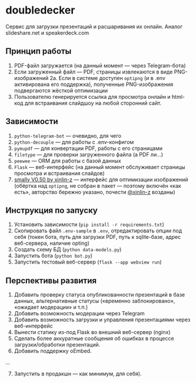 # doubledecker
Сервис для загрузки презентаций и расшаривания их онлайн.
Аналог slideshare.net и speakerdeck.com

## Принцип работы
1. PDF-файл загружается (на данный момент — через Telegram-бота)
2. Если загруженный файл — PDF, страницы извлекаются в виде PNG-изображений
2а. Если в системе доступен `optipng` (и в .env активирована его поддержка), полученные PNG-изображения подвергаются жёсткой оптимизации
3. Пользователю генерируется ссылка для просмотра онлайн и html-код для встраивания слайдшоу на любой сторонний сайт.

## Зависимости
1. `python-telegram-bot` — очевидно, для чего
2. `python-decouple` — для работы с .env-конфигом
3. `pymupdf` — для конвертации PDF, работы с его страницами
4. `filetype` — для проверки загруженного файла (а PDF ли…)
5. `peewee` — ORM для работы с базой данных
6. `Flask` — веб-интерфейс (на данный момент обслуживает страницы просмотра и встраивания слайдов)
7. [smally V0.50 by xinlin-z](https://github.com/xinlin-z/smally) — интерфейс для оптимизации изображений (обёртка над `optipng`, не собран в пакет — поэтому включён «как есть», авторство бережно указано, почести [@xinlin-z](https://github.com/xinlin-z/) возданы)

## Инструкция по запуску
1. Установить зависимости (`pip install -r requirements.txt`)
2. Скопировать файл `.env-sample` в `.env`, отредактировать опции под себя (токен бота, путь для загрузки PDF, путь к sqlite-базе, адрес веб-сервера, наличие opting)
3. Создать схему БД (`python data-models.py`)
4. Запустить бота (`python bot.py`)
5. Запустить тестовый веб-сервер (`flask --app webview run`)

## Перспективы развития
1. Добавить проверку статуса опубликованности презентаций в базе данных, альтернативные статусы («временно заблокировано», «ожидает модерации» и т.п.)
2. Добавить возможность модерации через Telegram
3. Добавить возможность загрузки и управления презентациями через веб-интерфейс
4. Вынести статику из-под Flask во внешний веб-сервер (nginx)
5. Сделать более аккуратные сообщения об ошибках в процессе загрузки/обработки презентаций.
6. Добавить поддержку oEmbed.

...

7. Запустить в продакшн — как минимум, для себя).
